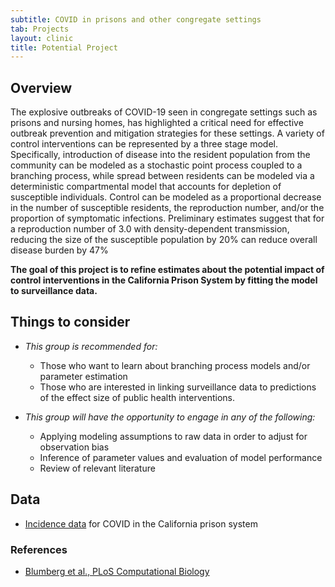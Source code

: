 ```yaml
---
subtitle: COVID in prisons and other congregate settings
tab: Projects
layout: clinic
title: Potential Project
---
```


## Overview

The explosive outbreaks of COVID-19 seen in congregate settings such as prisons and nursing homes, has highlighted a critical need for effective outbreak prevention and mitigation strategies for these settings. A variety of control interventions can be represented by a three stage model. Specifically, introduction of disease into the resident population from the community can be modeled as a stochastic point process coupled to a branching process, while spread between residents can be modeled via a deterministic compartmental model that accounts for depletion of susceptible individuals. Control can be modeled as a proportional decrease in the number of susceptible residents, the reproduction number, and/or the proportion of symptomatic infections. Preliminary estimates suggest that for a reproduction number of 3.0 with density-dependent transmission, reducing the size of the susceptible population by 20% can reduce overall disease burden by 47%

**The goal of this project is to refine estimates about the potential impact of control interventions in the California Prison System by fitting the model to surveillance data.**


## Things to consider


- _This group is recommended for:_
    - Those who want to learn about branching process models and/or parameter estimation
    - Those who are interested in linking surveillance data to predictions of the effect size of public health interventions.


- _This group will have the opportunity to engage in any of the following:_
    - Applying modeling assumptions to raw data in order to adjust for observation bias
    - Inference of parameter values and evaluation of model performance
    - Review of relevant literature

## Data

- [Incidence data](https://uclacovidbehindbars.org/) for COVID in the California prison system

### References

- [Blumberg et al., PLoS Computational Biology](https://journals.plos.org/ploscompbiol/article?id=10.1371/journal.pcbi.1010308)
